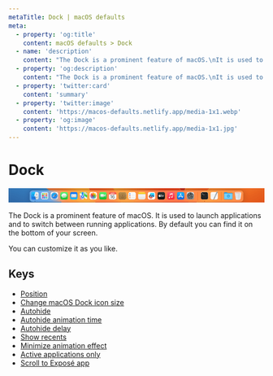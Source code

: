 ```yaml
---
metaTitle: Dock | macOS defaults
meta:
  - property: 'og:title'
    content: macOS defaults > Dock
  - name: 'description'
    content: "The Dock is a prominent feature of macOS.\nIt is used to launch applications and to switch between running applications.\nBy default you can find it on the bottom of your screen.\n\nYou can customize it as you like.\n"
  - property: 'og:description'
    content: "The Dock is a prominent feature of macOS.\nIt is used to launch applications and to switch between running applications.\nBy default you can find it on the bottom of your screen.\n\nYou can customize it as you like.\n"
  - property: 'twitter:card'
    content: 'summary'
  - property: 'twitter:image'
    content: 'https://macos-defaults.netlify.app/media-1x1.webp'
  - property: 'og:image'
    content: 'https://macos-defaults.netlify.app/media-1x1.jpg'
---
```


# Dock

<img
  src="./images/dock.png" alt="A screenshot of the Dock"
  width="740" height="41" style="height: auto"
/>

The Dock is a prominent feature of macOS.
It is used to launch applications and to switch between running applications.
By default you can find it on the bottom of your screen.

You can customize it as you like.

## Keys

- [Position](./orientation.html)
- [Change macOS Dock icon size](./tilesize.html)
- [Autohide](./autohide.html)
- [Autohide animation time](./autohide-time-modifier.html)
- [Autohide delay](./autohide-delay.html)
- [Show recents](./show-recents.html)
- [Minimize animation effect](./mineffect.html)
- [Active applications only](./static-only.html)
- [Scroll to Exposé app](./scroll-to-open.html)
